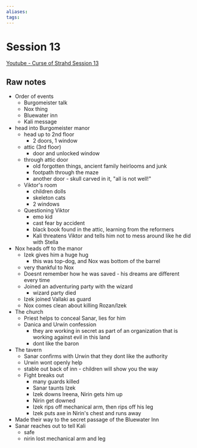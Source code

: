 ```yaml
---
aliases: 
tags: 
---
```


# Session 13

[Youtube - Curse of Strahd Session 13](https://youtu.be/x6t3o_1Mp8I)

## Raw notes


- Order of events
	- Burgomeister talk
	- Nox thing
	- Bluewater inn
	- Kali message
- head into Burgomeister manor
	- head up to 2nd floor
		- 2 doors, 1 window
	- attic (3rd floor)
		- door and unlocked window
	- through attic door
		- old forgotten things, ancient family heirlooms and junk
		- footpath through the maze
		- another door - skull carved in it, "all is not well!"
	- Viktor's room
		- children dolls
		- skeleton cats
		- 2 windows
	- Questioning Viktor
		- emo kid
		- cast fear by accident
		- black book found in the attic, learning from the reformers
		- Kali threatens Viktor and tells him not to mess around like he did with Stella
- Nox heads off to the manor
	- Izek gives him a huge hug
		- this was top-dog, and Nox was bottom of the barrel
	- very thankful to Nox
	- Doesnt remember how he was saved - his dreams are different every time
	- Joined an adventuring party with the wizard
		- wizard party died
	- Izek joined Vallaki as guard
	- Nox comes clean about killing Rozan/Izek
- The church
	- Priest helps to conceal Sanar, lies for him
	- Danica and Urwin confession
		- they are working in secret as part of an organization that is working against evil in this land
		- dont like the baron
- The tavern
	- Sanar confirms with Urwin that they dont like the authority
	- Urwin wont openly help
	- stable out back of inn - children will show you the way 
	- Fight breaks out
		- many guards killed
		- Sanar taunts Izek
		- Izek downs Ireena, Nirin gets him up
		- Nirin get downed
		- Izek rips off mechanical arm, then rips off his leg
		- Izek puts axe in Nirin's chest and runs away
- Made their way to the secret passage of the Bluewater Inn
- Sanar reaches out to tell Kali
	- safe
	- nirin lost mechanical arm and leg